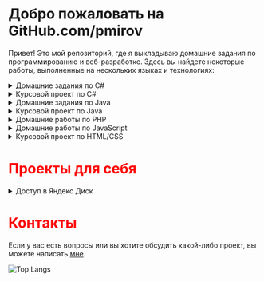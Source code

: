 # Добро пожаловать на GitHub.com/pmirov

Привет! Это мой репозиторий, где я выкладываю домашние задания по программированию и веб-разработке. Здесь вы найдете некоторые работы, выполненные на нескольких языках и технологиях:
<details>
  <summary>Домашние задания по C#</summary>
  <table border="0" cellspacing="0" cellpadding="5">
    <thead>
      <tr>
        <th colspan="2">Домашние задания по C#</th>
      </tr>
    </thead>
    <tbody>
      <tr>
        <td><a href="https://github.com/pmirov/game-bukvoed" target="_blank">Задание #1</a></td>
        <td>Тема: Игра Буквоед</td>
      </tr>
      <tr>
        <td><a href="https://github.com/pmirov/recipe-exercise" target="_blank">Задание #2</a></td>
        <td>Тема: Стек для добавление ингредиентов в рецепт</td>
      </tr>
      <tr>
        <td><a href="https://github.com/pmirov/move-txt-form" target="_blank">Задание #3</a></td>
        <td>Тема: Перемещение текста в форме</td>
      </tr>
      <tr>
        <td><a href="https://github.com/pmirov/bank-emulate" target="_blank">Задание #4</a></td>
        <td>Тема: Программа отслеживания истории займов</td>
      </tr>
      <tr>
        <td><a href="https://github.com/pmirov/collection-viewer" target="_blank">Задание #5</a></td>
        <td>Тема: Вывод коллекций на экран, сериализация, десериализация</td>
      </tr>
      <tr>
        <td><a href="https://github.com/pmirov/color-stats-serializer" target="_blank">Задание #6</a></td>
        <td>Тема: Вывод статистики цвета квадрата, сериализация, десерилиазиция</td>
      </tr>
      <tr>
        <td><a href="https://github.com/pmirov/time-sync-client-server" target="_blank">Задание #7</a></td>
        <td>Тема: Клиент-сервер (передача данных о времени с сервера)</td>
      </tr>
    </tbody>
  </table>
</details>

<details>
  <summary>Курсовой проект по C#</summary>

  <table border="0" cellspacing="0" cellpadding="5">
    <tbody>
      <tr>
        <th colspan="2">Курсовой проект по C#</th>
      </tr>
      <tr>
        <td><a href="https://github.com/pmirov/toy-shop" target="_blank">Курсовой проект C#</a></td>
        <td>Тема курсового проекта: Панель управления базой данных «Игрушки» (вывод на экран, добавление, удаление, редактирование, фильтрация и сортировка).</td>
      </tr>
    </tbody>
  </table>
</details>

<details>
  <summary>Домашние задания по Java</summary>

  <table border="0" cellspacing="0" cellpadding="5">
    <thead>
      <tr>
        <th colspan="2">Домашние задания по Java</th>
      </tr>
    </thead>
    <tbody>
      <tr>
        <td><a href="https://github.com/pmirov/HomeWork_1" target="_blank">Задание #1</a></td>
        <td>Тема: Переменные, условия, циклы, массивы, методы</td>
      </tr>
      <tr>
        <td><a href="https://github.com/pmirov/HomeWork2" target="_blank">Задание #2</a></td>
        <td>Тема: Объектно-ориентированное программирование</td>
      </tr>
      <tr>
        <td><a href="https://github.com/pmirov/HW" target="_blank">Задание #3</a></td>
        <td>Тема: Объектно-ориентированное программирование</td>
      </tr>
      <tr>
        <td><a href="https://github.com/pmirov/HomeWork4" target="_blank">Задание #4</a></td>
        <td>Тема: Java Collections Framework</td>
      </tr>
      <tr>
        <td><a href="https://github.com/pmirov/JavaHomeWork5" target="_blank">Задание #5</a></td>
        <td>Тема: Работа с файлами</td>
      </tr>
      <tr>
        <td><a href="https://github.com/pmirov/JavaHomeWork6" target="_blank">Задание #6</a></td>
        <td>Тема: Взаимодействие с источниками данных</td>
      </tr>
    </tbody>
  </table>
</details>
<details>
  <summary>Курсовой проект по Java</summary>

  <table border="0" cellspacing="0" cellpadding="5">
    <tbody>
      <tr>
        <th colspan="2">Курсовой проект по Java</th>
      </tr>
      <tr>
        <td><a href="#" target="_blank">Курсовой проект Java</a></td>
        <td>Тема курсового проекта: Веб-сайт-портфолио с личным блогом</td>
      </tr>
    </tbody>
  </table>
</details>

<details>
  <summary>Домашние работы по PHP</summary>

  <table border="0" cellspacing="0" cellpadding="5" width="50%">
    <tbody>
      <tr>
        <th colspan="2">Домашние задания по PHP</th>
      </tr>
      <tr>
        <td><a href="https://github.com/pmirov/Shop" target="_blank">Задание #1</a></td>
        <td>Тема: Реализация интернет-магазина</td>
      </tr>
    </tbody>
  </table>
</details>

<details>
  <summary>Домашние работы по JavaScript</summary>

  <table border="0" cellspacing="0" cellpadding="5"">
    <tbody>
      <tr>
        <th colspan="2">Домашние задания по JavaScript</th>
      </tr>
      <tr>
        <td><a href="https://github.com/pmirov/div-color-change" target="_blank">Задание #1</a></td>
        <td>Тема: Изменение цвета div по таймеру</td>
      </tr>
        <tr>
        <td><a href="https://github.com/pmirov/text-enter" target="_blank">Задание #2</a></td>
        <td>Тема: Ввод текста с помощью события key</td>
      </tr>
        <tr>
        <td><a href="https://github.com/pmirov/drag-n-drop" target="_blank">Задание #3</a></td>
        <td>Тема: Drag-and-Drop</td>
      </tr>
      <tr>
        <td><a href="https://github.com/pmirov/drag-n-drop" target="_blank">Задание #4</a></td>
        <td>Тема: Книга контактов (добавление, удаление, редактирование)</td>
      </tr>
      <tr>
        <td><a href="https://github.com/pmirov/weather-forecast" target="_blank">Задание #5</a></td>
        <td>Тема: Сайт с прогнозом погоды на сегодня (использование AJAX)</td>
      </tr>
    </tbody>
  </table>
</details>

<details>
  <summary>Курсовой проект по HTML/CSS</summary>

  <table border="0" cellspacing="0" cellpadding="5">
    <tbody>
      <tr>
        <th colspan="2">Курсовой проект по HTML/CSS</th>
      </tr>
      <tr>
        <td><a href="https://github.com/pmirov/web-exam-project" target="_blank">Курсовой проект HTML/CSS</a></td>
        <td>Тема курсового проекта: Создание сайта компании с использованием HTML, CSS, Bootsrap</td>
      </tr>
    </tbody>
  </table>
</details>

<h1><span style="color: red;">Проекты для себя</span></h1>
<details>
  <summary>Доступ в Яндекс Диск</summary>

  <table border="0" cellspacing="0" cellpadding="5">
    <tbody>
        <tr>
        <td><a href="https://github.com/pmirov/AccessYandex" target="_blank">Доступ в Яндекс.Диск</a></td>
        <td>В процессе реализации...</td>
      </tr>
    </tbody>
  </table>
</details>

<h1><span style="color: red;">Контакты</span></h1>
<p>
Если у вас есть вопросы или вы хотите обсудить какой-либо проект, вы можете написать <a href="http://t.me/pmirov">мне</a>.
</p>

![Top Langs](https://github-readme-stats.vercel.app/api/top-langs/?username=pmirov&layout=compact)
